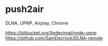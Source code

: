 push2air
========

DLNA, UPNP, Airplay, Chrome

https://bitbucket.org/Xedecimal/node-upnp
https://github.com/SamDecrock/DLNA-remote
